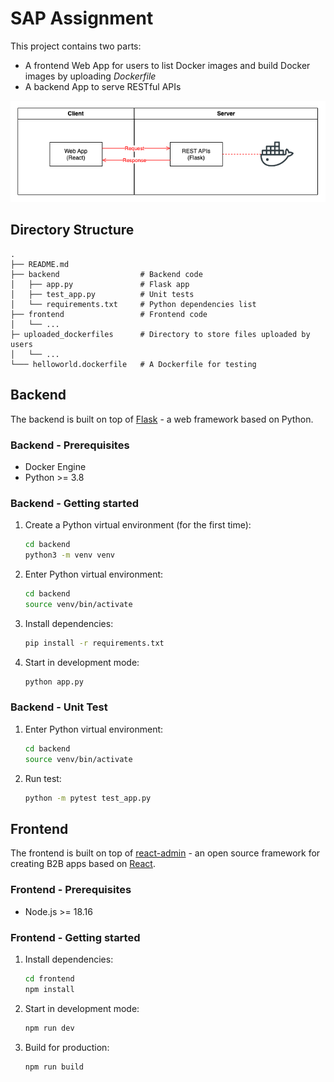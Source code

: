 # SAP Assignment

This project contains two parts:

- A frontend Web App for users to list Docker images and build Docker images by uploading *Dockerfile*
- A backend App to serve RESTful APIs

![Architecture](./architecture.png)

## Directory Structure

    .
    ├── README.md
    ├── backend                  # Backend code
    │   ├── app.py               # Flask app
    │   ├── test_app.py          # Unit tests
    │   └── requirements.txt     # Python dependencies list
    ├── frontend                 # Frontend code
    │   └── ...
    ├─ uploaded_dockerfiles      # Directory to store files uploaded by users
    │   └── ...
    └─── helloworld.dockerfile   # A Dockerfile for testing

## Backend

The backend is built on top of [Flask](https://flask.palletsprojects.com/en/3.0.x/) - a web framework based on Python.

### Backend - Prerequisites

- Docker Engine
- Python >= 3.8

### Backend - Getting started

1. Create a Python virtual environment (for the first time):

    ```sh
    cd backend
    python3 -m venv venv
    ```

2. Enter Python virtual environment:

    ```sh
    cd backend
    source venv/bin/activate
    ```

3. Install dependencies:

    ```sh
    pip install -r requirements.txt
    ```

4. Start in development mode:

    ```sh
    python app.py
    ```

### Backend - Unit Test

1. Enter Python virtual environment:

    ```sh
    cd backend
    source venv/bin/activate
    ```

2. Run test:

    ```sh
    python -m pytest test_app.py
    ```

## Frontend

The frontend is built on top of [react-admin](https://github.com/marmelab/react-admin) - an open source framework for creating B2B apps based on [React](https://react.dev/).

### Frontend - Prerequisites

- Node.js >= 18.16

### Frontend - Getting started

1. Install dependencies:

    ```sh
    cd frontend
    npm install
    ```

2. Start in development mode:

    ```sh
    npm run dev
    ```

3. Build for production:

    ```sh
    npm run build
    ```
